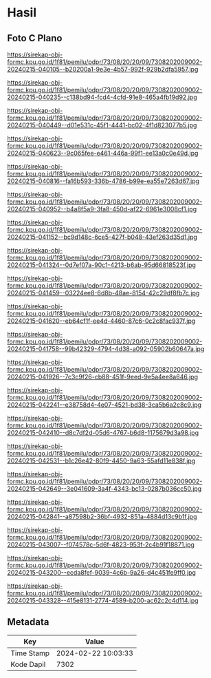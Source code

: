 # Hasil

## Foto C Plano

https://sirekap-obj-formc.kpu.go.id/1f81/pemilu/pdpr/73/08/20/20/09/7308202009002-20240215-040105--b20200a1-9e3e-4b57-992f-929b2dfa5957.jpg

https://sirekap-obj-formc.kpu.go.id/1f81/pemilu/pdpr/73/08/20/20/09/7308202009002-20240215-040235--c138bd94-fcd4-4cfd-91e8-465a4fb19d92.jpg

https://sirekap-obj-formc.kpu.go.id/1f81/pemilu/pdpr/73/08/20/20/09/7308202009002-20240215-040449--d01e531c-45f1-4441-bc02-4f1d823077b5.jpg

https://sirekap-obj-formc.kpu.go.id/1f81/pemilu/pdpr/73/08/20/20/09/7308202009002-20240215-040623--9c065fee-e461-446a-99f1-ee13a0c0e49d.jpg

https://sirekap-obj-formc.kpu.go.id/1f81/pemilu/pdpr/73/08/20/20/09/7308202009002-20240215-040816--fa16b593-336b-4786-b99e-ea55e7263d67.jpg

https://sirekap-obj-formc.kpu.go.id/1f81/pemilu/pdpr/73/08/20/20/09/7308202009002-20240215-040952--b4a8f5a9-3fa8-450d-af22-6961e3008cf1.jpg

https://sirekap-obj-formc.kpu.go.id/1f81/pemilu/pdpr/73/08/20/20/09/7308202009002-20240215-041152--bc9d148c-6ce5-427f-b048-43ef263d35d1.jpg

https://sirekap-obj-formc.kpu.go.id/1f81/pemilu/pdpr/73/08/20/20/09/7308202009002-20240215-041324--0d7ef07a-90c1-4213-b6ab-95d66818523f.jpg

https://sirekap-obj-formc.kpu.go.id/1f81/pemilu/pdpr/73/08/20/20/09/7308202009002-20240215-041459--03224ee8-6d8b-48ae-8154-42c29df8fb7c.jpg

https://sirekap-obj-formc.kpu.go.id/1f81/pemilu/pdpr/73/08/20/20/09/7308202009002-20240215-041620--eb64cf1f-ee4d-4460-87c6-0c2c8fac937f.jpg

https://sirekap-obj-formc.kpu.go.id/1f81/pemilu/pdpr/73/08/20/20/09/7308202009002-20240215-041758--99b42329-4794-4d38-a092-05902b60647a.jpg

https://sirekap-obj-formc.kpu.go.id/1f81/pemilu/pdpr/73/08/20/20/09/7308202009002-20240215-041926--7c3c9f26-cb88-451f-9eed-9e5a4ee8a646.jpg

https://sirekap-obj-formc.kpu.go.id/1f81/pemilu/pdpr/73/08/20/20/09/7308202009002-20240215-042241--e38758d4-4e07-4521-bd38-3ca5b6a2c8c9.jpg

https://sirekap-obj-formc.kpu.go.id/1f81/pemilu/pdpr/73/08/20/20/09/7308202009002-20240215-042410--d8c7df2d-05d6-4767-b6d8-1175679d3a98.jpg

https://sirekap-obj-formc.kpu.go.id/1f81/pemilu/pdpr/73/08/20/20/09/7308202009002-20240215-042531--b1c26e42-80f9-4450-9a63-55afd11e838f.jpg

https://sirekap-obj-formc.kpu.go.id/1f81/pemilu/pdpr/73/08/20/20/09/7308202009002-20240215-042649--3e041609-3a4f-4343-bc13-0287b036cc50.jpg

https://sirekap-obj-formc.kpu.go.id/1f81/pemilu/pdpr/73/08/20/20/09/7308202009002-20240215-042841--a87598b2-36bf-4932-851a-4884d13c9b1f.jpg

https://sirekap-obj-formc.kpu.go.id/1f81/pemilu/pdpr/73/08/20/20/09/7308202009002-20240215-043007--f074578c-5d6f-4823-953f-2c4b91f18871.jpg

https://sirekap-obj-formc.kpu.go.id/1f81/pemilu/pdpr/73/08/20/20/09/7308202009002-20240215-043200--ecda8fef-9039-4c6b-9a26-d4c451fe9ff0.jpg

https://sirekap-obj-formc.kpu.go.id/1f81/pemilu/pdpr/73/08/20/20/09/7308202009002-20240215-043328--415e8131-2774-4589-b200-ac62c2c4d114.jpg


## Metadata

| Key        | Value               |
| ---------- | ------------------- |
| Time Stamp | 2024-02-22 10:03:33 |
| Kode Dapil | 7302                |



